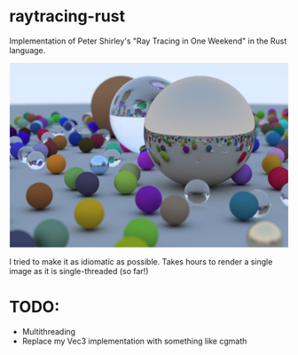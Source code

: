 # raytracing-rust
Implementation of Peter Shirley's "Ray Tracing in One Weekend" in the Rust language.

![This came from the book](https://raw.githubusercontent.com/1danielcoelho/raytracing-rust/master/from_the_book.png "This is from the book, rendering this single threaded would probably take a calendar month")

I tried to make it as idiomatic as possible. Takes hours to render a single image as it is single-threaded (so far!)

# TODO:
* Multithreading
* Replace my Vec3 implementation with something like cgmath

